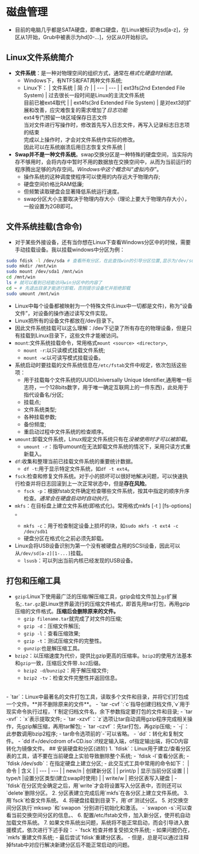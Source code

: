 # 磁盘管理
- 目前的电脑几乎都是SATA硬盘，即串口硬盘，在Linux被标识为sd[a-z]，分区从1开始，Grub中被表示为hd[0-...]，分区从0开始标识。
## Linux文件系统简介
- **文件系统**：是一种对物理空间的组织方式，通常在*格式化硬盘时创建*。
  - Windows下，有NTFS和FAT两种文件系统;
  - Linux下：
	| 文件系统 | 简 介 |
	| --- | --- |
	| ext3fs(2nd Extended File System) | 过去很长一段时间是Linux的主流文件系统<br>目前已被ext4取代 |
	| ext4fs(3rd Extended File System) | 是对ext3的扩展和改善，应灾难恢复的需求增加了*日志功能*<br>ext4专门预留一块区域保存日志文件<br>当对文件进行写操作时，修改首先写入日志文件，再写入记录标志日志项的结束<br>完成以上操作时，才会对文件系统作实际的修改。<br>因此可以在系统崩溃后用日志恢复文件系统 |
- **Swap并不是一种文件系统**。swap交换分区是一种特殊的硬盘空间，当实际内存不够用时，会将内存中暂时不用的数据放在交换空间中，从而为当前运行的程序腾出足够的内存空间。*Windows中这个概念叫“虚拟内存”*。
  - 操作系统的这种调度使程序可以使用的内存远大于物理内存;
  - 硬盘空间价格比RAM低廉;
  - 但频繁读取硬盘会显著降低系统运行速度。
  - swap分区大小主要取决于物理内存大小（理论上要大于物理内存大小），一般设置为2GB即可。
## 文件系统挂载(含命令)
- 对于某些外接设备，还有当你想在Linux下查看Windows分区中的时候，需要手动挂载设备。我以挂载windows中分区为例：
```bash
sudo fdisk -l /dev/sda # 查看所有分区，在此查找win的引导分区位置,显示为/dev/sda1
sudo mkdir /mnt/win
sudo mount /dev/sda1 /mnt/win
cd /mnt/win
ls # 就可以看到已经能访问win分区中的内容了
cd ~ # 先退出目录才能进行卸载，否则提示设备忙并拒绝卸载
sudo umount /mnt/win 
```
- Linux中每个设备都被映射为一个特殊文件(Linux中一切都是文件)，称为“设备文件”，对设备的操作通过读写文件实现。
- Linux把所有的设备文件都放在/dev目录下。
- 因此文件系统挂载可以这么理解：/dev下记录了所有存在的物理设备，但是只有挂载到Linux目录下，这些文件才能被访问。
- `mount`:文件系统挂载命令，常用格式`mount <source> <directory>`,
  - `mount -r`:以只读模式挂载文件系统;
  - `mount -w`:以可读写模式挂载设备。
- 系统启动时要挂载的文件系统信息在`/etc/fstab`文件中规定，依次包括这些项：
  - 用于挂载每个文件系统的UUID(Universally Unique Identifier,通用唯一标志符，一个128bits数字，用于唯一确定互联网上的一件东西)，此处用于指代设备名/分区;
  - 挂载点; 
  - 文件系统类型;
  - 各种挂载参数;
  - 备份频度;
  - 重启动过程中文件系统的检查顺序。
- `umount`:卸载文件系统，Linux规定文件系统只有在*没被使用时才可以被卸载*。
  - `umount -r`：指导umount在无法卸载文件系统的情况下，采用只读方式重新载入。 
- `df`:收集和整理当前已挂载文件系统的重要统计数据。
  - `df -t`:用于显示特定文件系统，如`df -t ext4`。
- `fsck`:检查和修复文件系统。对于小的损坏可以很好地解决问题，可以快速执行检查并将日志回滚到上一次正常状态中，但是**存在风险**。
  - `fsck -p`：根据fstab文件确定检查哪些文件系统，按其中指定的顺序升序检查。*通常会在硬盘启动时自动执行*。
- `mkfs`：在目标盘上建立文件系统(即格式化)。常用格式mkfs [-t <type>] [fs-options] <device>。
  - `mkfs -c`：用于检查制定设备上损坏的块，如`sudo mkfs -t ext4 -c /dev/sdb1`
  - 硬盘分区在格式化之前必须先卸载。
- Linux会将USB设备识别为第一个没有被硬盘占用的SCSI设备，因此可以从`/dev/sd[a-z][1-...]`挂载。
  - `lsusb`：可以列出当前内核已经发现的USB设备。
## 打包和压缩工具
- `gzip`:Linux下使用最广泛的压缩/解压缩工具，gzip会给文件加上`gz`扩展名;`.tar.gz`是Linux世界最流行的压缩文件格式，即首先用tar打包，再用gzip压缩的文件格式。**压缩后会删除原来的文件。**
  - `gzip filename.tar`就完成了对文件的压缩;
  - `gzip -d`：压缩文件解压;
  - `gzip -l`：查看压缩效果;
  - `gzip -t`：测试压缩文件的完整性。
  - `gunzip`:也是解压缩工具。
- `bzip2`：以压缩速度为代价，提供比gzip更高的压缩率。`bzip2`的使用方法基本和`gzip`一致，压缩后文件带`.bz2`后缀。
  - `bzip2 -d`/`bunzip2`：用于解压缩文件;
  - `bzip2 -tv`：检查文件完整性并返回信息。
<br>
- `tar`：Linux中最著名的文件打包工具，读取多个文件和目录，并将它们打包成一个文件。**并不删除原来的文件**。
  - `tar -cvf <target> <source>`:`c`指导创建归档文件,`v`用于现实命令执行过程，`f`制定归档文件名，余下参数指定要打包的文件和目录;
  - `tar -xvf`：`x`表示提取文件;
  - `tar -xzvf`：`z`选项让tar自动调用gzip程序完成相关操作，先gzip解压缩，再用tar解包;
  - `tar -czvf`：先tar打包，再gzip压缩;
  - `-j`：此参数调用bzip2程序;
  - tar命令选项前的`-`可以省略。
- `dd`：转化和复制文件。
  - `dd if=/dev/cdrom of=CD.iso`:if规定输入端，of指定输出端，将CD内容转化为镜像文件。
## 安装硬盘和分区(进阶)
1. `fdisk`：Linux用于建立/查看分区表的工具，请不要在当前硬盘上实验导致删除整个系统;
  - `fdisk -l`查看分区表;
  - `fdisk /dev/sdb`：在指定硬盘上建立分区;
  - 此交互式工具中常用的命令如下：
	| 命令 | 含义 |
	| --- | --- |
	| new/n | 创建新分区 |
	| print/p | 显示当前分区设置 |
	| type/t |设置分区类型(建立swap时使用) |
	| write/w | 把分区表写入硬盘 |
  - `fdisk`在分区完全确定之后，用`write`才会将设置写入分区表中，否则还可以`delete`删除分区。
2. 分区表建立完成后用`mkfs`在各分区上建立文件系统。
3. 用`fsck`检查文件系统。
4. 将硬盘挂载到目录下，用`df`测试分区。
5. 对交换空间分区执行`mkswp <par>`和`swapon <par>`分别进行初始化和激活。
  - `swapon -s`:可以查看当前交换空间分区的信息。、
6. 配置/etc/fstab文件，加入新分区，使开机自动加载文件系统。
7. 如果文件系统出问题，系统将不能正常启动，而会引导进入救援模式，依次进行下述手段：
  - `fsck`检查并修复受损文件系统;
  - 如果问题仍在，`mkfs`重建文件系统;
  - 最后尝试`fdisk`重建分区表。
  - 但是，总是可以通过注释掉fstab中对应行解决新建分区后不能正常启动的问题。
